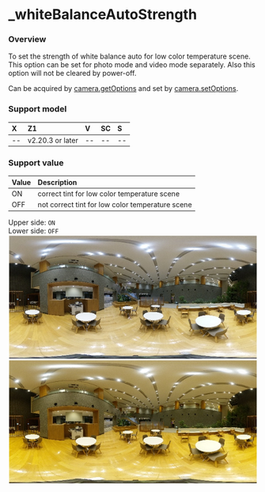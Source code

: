 # \_whiteBalanceAutoStrength

### Overview

To set the strength of white balance auto for low color temperature scene. This option can be set for photo mode and video mode separately. Also this option will not be cleared by power-off.

Can be acquired by [camera.getOptions](../commands/camera.get_options.md) and set by [camera.setOptions](../commands/camera.set_options.md).

### Support model

| X | Z1 | V | SC | S |
|:--|:--|:--|:--|:--|
| -- | v2.20.3 or later | -- | -- | -- |

### Support value

| Value | Description |
|:--|:--|
| ON  |     correct tint for low color temperature scene |
| OFF | not correct tint for low color temperature scene |

Upper side: `ON`  
Lower side: `OFF`  
![wb_auto_strength](../assets/img/wb_auto_strength.jpg)
